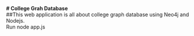 **# College Grah Database** <br />
##This web application is all about college graph database using Neo4j and Nodejs. <br />
Run node app.js <br />
